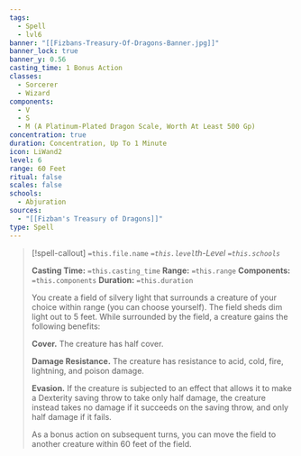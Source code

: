 ```yaml
---
tags:
  - Spell
  - lvl6
banner: "[[Fizbans-Treasury-Of-Dragons-Banner.jpg]]"
banner_lock: true
banner_y: 0.56
casting_time: 1 Bonus Action
classes:
  - Sorcerer
  - Wizard
components:
  - V
  - S
  - M (A Platinum-Plated Dragon Scale, Worth At Least 500 Gp)
concentration: true
duration: Concentration, Up To 1 Minute
icon: LiWand2
level: 6
range: 60 Feet
ritual: false
scales: false
schools:
  - Abjuration
sources:
  - "[[Fizban's Treasury of Dragons]]"
type: Spell
---
```

>[!spell-callout] `=this.file.name`
>*`=this.level`th-Level `=this.schools`*
>
>**Casting Time:** `=this.casting_time`
>**Range:** `=this.range`
>**Components:** `=this.components`
>**Duration:** `=this.duration`
>
>You create a field of silvery light that surrounds a creature of your choice within range (you can choose yourself). The field sheds dim light out to 5 feet. While surrounded by the field, a creature gains the following benefits:
>
>**Cover.** The creature has half cover.
>
>**Damage Resistance.** The creature has resistance to acid, cold, fire, lightning, and poison damage.
>
>**Evasion.** If the creature is subjected to an effect that allows it to make a Dexterity saving throw to take only half damage, the creature instead takes no damage if it succeeds on the saving throw, and only half damage if it fails.
>
>As a bonus action on subsequent turns, you can move the field to another creature within 60 feet of the field.
>
>
